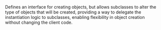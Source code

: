 Defines an interface for creating objects, but allows subclasses to alter the type of objects that will be created, providing a way to delegate the instantiation logic to subclasses, enabling flexibility in object creation without changing the client code.
